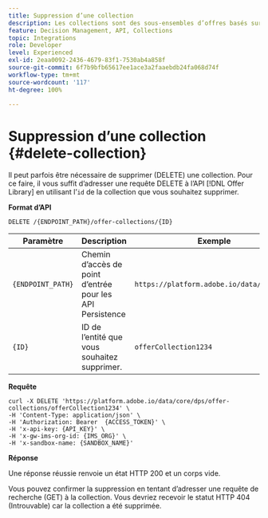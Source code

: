 ```yaml
---
title: Suppression d’une collection
description: Les collections sont des sous-ensembles d’offres basés sur des conditions prédéfinies établies par un spécialiste marketing, telles que la catégorie de l’offre.
feature: Decision Management, API, Collections
topic: Integrations
role: Developer
level: Experienced
exl-id: 2eaa0092-2436-4679-83f1-7530ab4a858f
source-git-commit: 6f7b9bfb65617ee1ace3a2faaebdb24fa068d74f
workflow-type: tm+mt
source-wordcount: '117'
ht-degree: 100%

---
```


# Suppression d’une collection {#delete-collection}

Il peut parfois être nécessaire de supprimer (DELETE) une collection. Pour ce faire, il vous suffit d’adresser une requête DELETE à l’API [!DNL Offer Library] en utilisant l’`id` de la collection que vous souhaitez supprimer.

**Format d’API**

```http
DELETE /{ENDPOINT_PATH}/offer-collections/{ID}
```

| Paramètre | Description | Exemple |
| --------- | ----------- | ------- |
| `{ENDPOINT_PATH}` | Chemin d’accès de point d’entrée pour les API Persistence | `https://platform.adobe.io/data/core/dps` |
| `{ID}` | ID de l’entité que vous souhaitez supprimer. | `offerCollection1234` |

**Requête**

```shell
curl -X DELETE 'https://platform.adobe.io/data/core/dps/offer-collections/offerCollection1234' \
-H 'Content-Type: application/json' \
-H 'Authorization: Bearer  {ACCESS_TOKEN}' \
-H 'x-api-key: {API_KEY}' \
-H 'x-gw-ims-org-id: {IMS_ORG}' \
-H 'x-sandbox-name: {SANDBOX_NAME}' 
```

**Réponse**

Une réponse réussie renvoie un état HTTP 200 et un corps vide.

Vous pouvez confirmer la suppression en tentant d’adresser une requête de recherche (GET) à la collection. Vous devriez recevoir le statut HTTP 404 (Introuvable) car la collection a été supprimée.

